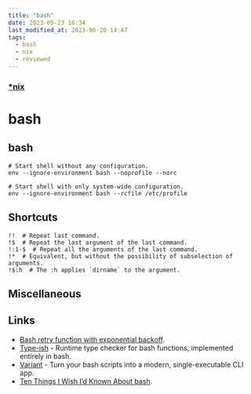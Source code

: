 ```yaml
---
title: "bash"
date: 2023-05-23 16:34
last_modified_at: 2023-06-20 14:47
tags:
  - bash
  - nix
  - reviewed
---
```


### [*nix](*nix.md)

# bash

## bash

```shell
# Start shell without any configuration.
env --ignore-environment bash --noprofile --norc

# Start shell with only system-wide configuration.
env --ignore-environment bash --rcfile /etc/profile
```

## Shortcuts

```shell
!!  # Repeat last command.
!$  # Repeat the last argument of the last command.
!:1-$  # Repeat all the arguments of the last command.
!*  # Equivalent, but without the possibility of subselection of arguments.
!$:h  # The :h applies `dirname` to the argument.
```

## Miscellaneous

## Links

- [Bash retry function with exponential backoff](https://gist.github.com/sj26/88e1c6584397bb7c13bd11108a579746).
- [Type-ish](https://github.com/Mythra/typeish) - Runtime type checker for bash functions, implemented entirely in bash.
- [Variant](https://github.com/mumoshu/variant2) - Turn your bash scripts into a modern, single-executable CLI app.
- [Ten Things I Wish I’d Known About bash](https://zwischenzugs.com/2018/01/06/ten-things-i-wish-id-known-about-bash/).
